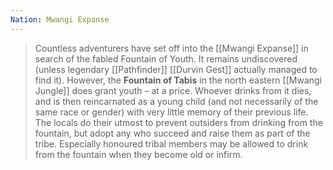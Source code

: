 ```yaml
---
Nation: Mwangi Expanse
---
```


> Countless adventurers have set off into the [[Mwangi Expanse]] in search of the fabled Fountain of Youth. It remains undiscovered (unless legendary [[Pathfinder]] [[Durvin Gest]] actually managed to find it).
> However, the **Fountain of Tabis** in the north eastern [[Mwangi Jungle]] does grant youth – at a price. Whoever drinks from it dies, and is then reincarnated as a young child (and not necessarily of the same race or gender) with very little memory of their previous life.
> The locals do their utmost to prevent outsiders from drinking from the fountain, but adopt any who succeed and raise them as part of the tribe. Especially honoured tribal members may be allowed to drink from the fountain when they become old or infirm.








